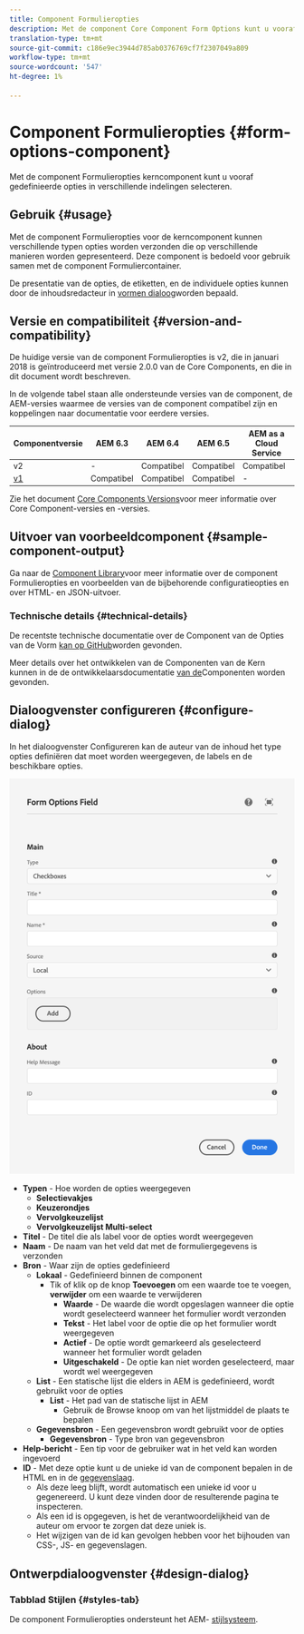 ```yaml
---
title: Component Formulieropties
description: Met de component Core Component Form Options kunt u vooraf gedefinieerde opties in verschillende indelingen selecteren.
translation-type: tm+mt
source-git-commit: c186e9ec3944d785ab0376769cf7f2307049a809
workflow-type: tm+mt
source-wordcount: '547'
ht-degree: 1%

---
```



# Component Formulieropties {#form-options-component}

Met de component Formulieropties kerncomponent kunt u vooraf gedefinieerde opties in verschillende indelingen selecteren.

## Gebruik {#usage}

Met de component Formulieropties voor de kerncomponent kunnen verschillende typen opties worden verzonden die op verschillende manieren worden gepresenteerd. Deze component is bedoeld voor gebruik samen met de component [](form-container.md)Formuliercontainer.

De presentatie van de opties, de etiketten, en de individuele opties kunnen door de inhoudsredacteur in [vormen dialoog](#configure-dialog)worden bepaald.

## Versie en compatibiliteit {#version-and-compatibility}

De huidige versie van de component Formulieropties is v2, die in januari 2018 is geïntroduceerd met versie 2.0.0 van de Core Components, en die in dit document wordt beschreven.

In de volgende tabel staan alle ondersteunde versies van de component, de AEM-versies waarmee de versies van de component compatibel zijn en koppelingen naar documentatie voor eerdere versies.

| Componentversie | AEM 6.3 | AEM 6.4 | AEM 6.5 | AEM as a Cloud Service |
|--- |--- |--- |--- |---|
| v2 | - | Compatibel | Compatibel | Compatibel |
| [v1](/help/components/v1/form-options-v1.md) | Compatibel | Compatibel | Compatibel | - |

Zie het document [Core Components Versions](/help/versions.md)voor meer informatie over Core Component-versies en -versies.

## Uitvoer van voorbeeldcomponent {#sample-component-output}

Ga naar de [Component Library](https://adobe.com/go/aem_cmp_library_form_options)voor meer informatie over de component Formulieropties en voorbeelden van de bijbehorende configuratieopties en over HTML- en JSON-uitvoer.

### Technische details {#technical-details}

De recentste technische documentatie over de Component van de Opties van de Vorm [kan op GitHub](https://adobe.com/go/aem_cmp_tech_form_options_v2)worden gevonden.

Meer details over het ontwikkelen van de Componenten van de Kern kunnen in de de ontwikkelaarsdocumentatie [van de](/help/developing/overview.md)Componenten worden gevonden.

## Dialoogvenster configureren {#configure-dialog}

In het dialoogvenster Configureren kan de auteur van de inhoud het type opties definiëren dat moet worden weergegeven, de labels en de beschikbare opties.

![Dialoogvenster Formulieropties Component bewerken](/help/assets/form-options-edit.png)

* **Typen** - Hoe worden de opties weergegeven
   * **Selectievakjes**
   * **Keuzerondjes**
   * **Vervolgkeuzelijst**
   * **Vervolgkeuzelijst Multi-select**
* **Titel** - De titel die als label voor de opties wordt weergegeven
* **Naam** - De naam van het veld dat met de formuliergegevens is verzonden
* **Bron** - Waar zijn de opties gedefinieerd
   * **Lokaal** - Gedefinieerd binnen de component
      * Tik of klik op de knop **Toevoegen** om een waarde toe te voegen, **verwijder** om een waarde te verwijderen
         * **Waarde** - De waarde die wordt opgeslagen wanneer die optie wordt geselecteerd wanneer het formulier wordt verzonden
         * **Tekst** - Het label voor de optie die op het formulier wordt weergegeven
         * **Actief** - De optie wordt gemarkeerd als geselecteerd wanneer het formulier wordt geladen
         * **Uitgeschakeld** - De optie kan niet worden geselecteerd, maar wordt wel weergegeven
   * **List** - Een statische lijst die elders in AEM is gedefinieerd, wordt gebruikt voor de opties
      * **List** - Het pad van de statische lijst in AEM
         * Gebruik de Browse knoop om van het lijstmiddel de plaats te bepalen
   * **Gegevensbron** - Een gegevensbron wordt gebruikt voor de opties
      * **Gegevensbron** - Type bron van gegevensbron
* **Help-bericht** - Een tip voor de gebruiker wat in het veld kan worden ingevoerd
* **ID** - Met deze optie kunt u de unieke id van de component bepalen in de HTML en in de [gegevenslaag](/help/developing/data-layer/overview.md).
   * Als deze leeg blijft, wordt automatisch een unieke id voor u gegenereerd. U kunt deze vinden door de resulterende pagina te inspecteren.
   * Als een id is opgegeven, is het de verantwoordelijkheid van de auteur om ervoor te zorgen dat deze uniek is.
   * Het wijzigen van de id kan gevolgen hebben voor het bijhouden van CSS-, JS- en gegevenslagen.

## Ontwerpdialoogvenster {#design-dialog}

### Tabblad Stijlen {#styles-tab}

De component Formulieropties ondersteunt het AEM- [stijlsysteem](/help/get-started/authoring.md#component-styling).
